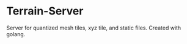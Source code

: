 # Terrain-Server
Server for quantized mesh tiles, xyz tile, and static files. Created with golang. 
